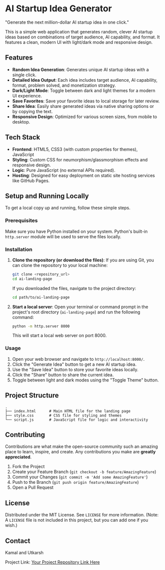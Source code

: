 # AI Startup Idea Generator

"Generate the next million-dollar AI startup idea in one click."

This is a simple web application that generates random, clever AI startup ideas based on combinations of target audience, AI capability, and format. It features a clean, modern UI with light/dark mode and responsive design.

## Features

*   **Random Idea Generation**: Generates unique AI startup ideas with a single click.
*   **Detailed Idea Output**: Each idea includes target audience, AI capability, format, problem solved, and monetization strategy.
*   **Dark/Light Mode**: Toggle between dark and light themes for a modern UI experience.
*   **Save Favorites**: Save your favorite ideas to local storage for later review.
*   **Share Idea**: Easily share generated ideas via native sharing options or by copying the text.
*   **Responsive Design**: Optimized for various screen sizes, from mobile to desktop.

## Tech Stack

*   **Frontend**: HTML5, CSS3 (with custom properties for themes), JavaScript
*   **Styling**: Custom CSS for neumorphism/glassmorphism effects and responsive design.
*   **Logic**: Pure JavaScript (no external APIs required).
*   **Hosting**: Designed for easy deployment on static site hosting services like GitHub Pages.

## Setup and Running Locally

To get a local copy up and running, follow these simple steps.

### Prerequisites

Make sure you have Python installed on your system. Python's built-in `http.server` module will be used to serve the files locally.

### Installation

1.  **Clone the repository (or download the files)**:
    If you are using Git, you can clone the repository to your local machine:
    ```bash
    git clone <repository_url>
    cd ai-landing-page
    ```
    If you downloaded the files, navigate to the project directory:
    ```bash
    cd path/to/ai-landing-page
    ```

2.  **Start a local server**:
    Open your terminal or command prompt in the project's root directory (`ai-landing-page`) and run the following command:
    ```bash
    python -m http.server 8000
    ```
    This will start a local web server on port 8000.

### Usage

1.  Open your web browser and navigate to `http://localhost:8000/`.
2.  Click the "Generate Idea" button to get a new AI startup idea.
3.  Use the "Save Idea" button to store your favorite ideas locally.
4.  Click the "Share" button to share the current idea.
5.  Toggle between light and dark modes using the "Toggle Theme" button.

## Project Structure

```
. 
├── index.html      # Main HTML file for the landing page
├── style.css       # CSS file for styling and themes
└── script.js       # JavaScript file for logic and interactivity
```

## Contributing

Contributions are what make the open-source community such an amazing place to learn, inspire, and create. Any contributions you make are **greatly appreciated**.

1.  Fork the Project
2.  Create your Feature Branch (`git checkout -b feature/AmazingFeature`)
3.  Commit your Changes (`git commit -m 'Add some AmazingFeature'`)
4.  Push to the Branch (`git push origin feature/AmazingFeature`)
5.  Open a Pull Request

## License

Distributed under the MIT License. See `LICENSE` for more information. (Note: A `LICENSE` file is not included in this project, but you can add one if you wish.)

## Contact

Kamal and Utkarsh

Project Link: [Your Project Repository Link Here](https://github.com/your_username/ai-startup-idea-generator)